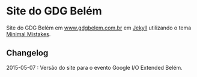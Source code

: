 # Site do GDG Belém

Site do GDG Belém em www.gdgbelem.com.br em [Jekyll](http://jekyllrb.com)
utilizando o tema [Minimal Mistakes](http://mmistakes.github.io/minimal-mistakes).

## Changelog

2015-05-07
: Versão do site para o evento Google I/O Extended Belém.
